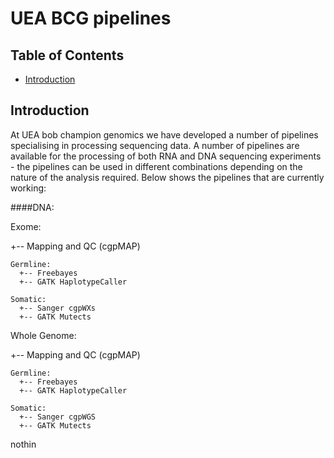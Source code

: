 # UEA BCG pipelines

<!-- TABLE OF CONTENTS -->
## Table of Contents

* [Introduction](#Introduction)


## Introduction

At UEA bob champion genomics we have developed a number of pipelines specialising in processing sequencing data. A number of pipelines are available for the processing of both RNA and DNA sequencing experiments - the pipelines can be used in different combinations depending on the nature of the analysis required. Below shows the pipelines that are currently working:

####DNA:

  Exome:

  +-- Mapping and QC (cgpMAP)

    Germline:
      +-- Freebayes
      +-- GATK HaplotypeCaller

    Somatic:
      +-- Sanger cgpWXs
      +-- GATK Mutects


  Whole Genome:

  +-- Mapping and QC (cgpMAP)

    Germline:
      +-- Freebayes
      +-- GATK HaplotypeCaller

    Somatic:
      +-- Sanger cgpWGS
      +-- GATK Mutects



nothin
